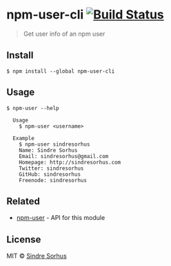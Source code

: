 # npm-user-cli [![Build Status](https://travis-ci.org/sindresorhus/npm-user-cli.svg?branch=master)](https://travis-ci.org/sindresorhus/npm-user-cli)

> Get user info of an npm user


## Install

```
$ npm install --global npm-user-cli
```


## Usage

```
$ npm-user --help

  Usage
    $ npm-user <username>

  Example
    $ npm-user sindresorhus
    Name: Sindre Sorhus
    Email: sindresorhus@gmail.com
    Homepage: http://sindresorhus.com
    Twitter: sindresorhus
    GitHub: sindresorhus
    Freenode: sindresorhus
```


## Related

- [npm-user](https://github.com/sindresorhus/npm-user) - API for this module


## License

MIT © [Sindre Sorhus](http://sindresorhus.com)
